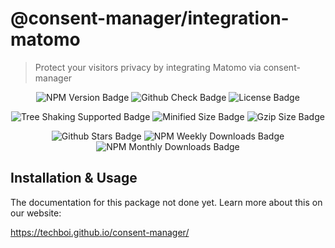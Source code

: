 # @consent-manager/integration-matomo

> Protect your visitors privacy by integrating Matomo via consent-manager

<center>

![NPM Version Badge](https://badgen.net/npm/v/@consent-manager/integration-matomo)
![Github Check Badge](https://badgen.net/github/checks/techboi/consent-manager/main)
![License Badge](https://badgen.net/npm/license/@consent-manager/integration-matomo)

![Tree Shaking Supported Badge](https://badgen.net/bundlephobia/tree-shaking/@consent-manager/integration-matomo)
![Minified Size Badge](https://badgen.net/bundlephobia/min/@consent-manager/integration-matomo)
![Gzip Size Badge](https://badgen.net/bundlephobia/minzip/@consent-manager/integration-matomo)

![Github Stars Badge](https://badgen.net/github/stars/techboi/consent-manager)
![NPM Weekly Downloads Badge](https://badgen.net/npm/dw/@consent-manager/integration-matomo)
![NPM Monthly Downloads Badge](https://badgen.net/npm/dm/@consent-manager/integration-matomo)

</center>

## Installation & Usage

The documentation for this package not done yet. Learn more about this on our website:

https://techboi.github.io/consent-manager/
